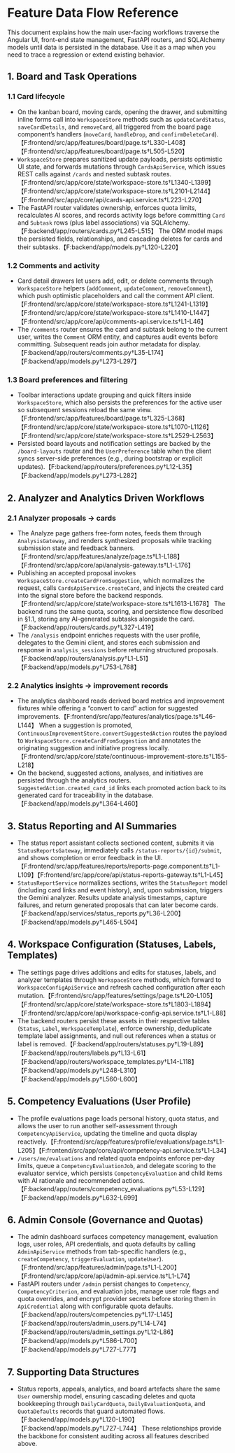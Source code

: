 # Feature Data Flow Reference

This document explains how the main user-facing workflows traverse the Angular UI, front-end state management, FastAPI routers, and SQLAlchemy models until data is persisted in the database. Use it as a map when you need to trace a regression or extend existing behavior.

## 1. Board and Task Operations

### 1.1 Card lifecycle
- On the kanban board, moving cards, opening the drawer, and submitting inline forms call into `WorkspaceStore` methods such as `updateCardStatus`, `saveCardDetails`, and `removeCard`, all triggered from the board page component’s handlers (`moveCard`, `handleDrop`, and `confirmDeleteCard`).【F:frontend/src/app/features/board/page.ts†L330-L408】【F:frontend/src/app/features/board/page.ts†L505-L520】
- `WorkspaceStore` prepares sanitized update payloads, persists optimistic UI state, and forwards mutations through `CardsApiService`, which issues REST calls against `/cards` and nested subtask routes.【F:frontend/src/app/core/state/workspace-store.ts†L1340-L1399】【F:frontend/src/app/core/state/workspace-store.ts†L2101-L2144】【F:frontend/src/app/core/api/cards-api.service.ts†L223-L270】
- The FastAPI router validates ownership, enforces quota limits, recalculates AI scores, and records activity logs before committing `Card` and `Subtask` rows (plus label associations) via SQLAlchemy.【F:backend/app/routers/cards.py†L245-L515】 The ORM model maps the persisted fields, relationships, and cascading deletes for cards and their subtasks.【F:backend/app/models.py†L120-L220】

### 1.2 Comments and activity
- Card detail drawers let users add, edit, or delete comments through `WorkspaceStore` helpers (`addComment`, `updateComment`, `removeComment`), which push optimistic placeholders and call the comment API client.【F:frontend/src/app/core/state/workspace-store.ts†L1241-L1319】【F:frontend/src/app/core/state/workspace-store.ts†L1410-L1447】【F:frontend/src/app/core/api/comments-api.service.ts†L1-L46】
- The `/comments` router ensures the card and subtask belong to the current user, writes the `Comment` ORM entity, and captures audit events before committing. Subsequent reads join author metadata for display.【F:backend/app/routers/comments.py†L35-L174】【F:backend/app/models.py†L273-L297】

### 1.3 Board preferences and filtering
- Toolbar interactions update grouping and quick filters inside `WorkspaceStore`, which also persists the preferences for the active user so subsequent sessions reload the same view.【F:frontend/src/app/features/board/page.ts†L325-L368】【F:frontend/src/app/core/state/workspace-store.ts†L1070-L1126】【F:frontend/src/app/core/state/workspace-store.ts†L2529-L2563】
- Persisted board layouts and notification settings are backed by the `/board-layouts` router and the `UserPreference` table when the client syncs server-side preferences (e.g., during bootstrap or explicit updates).【F:backend/app/routers/preferences.py†L12-L35】【F:backend/app/models.py†L273-L282】

## 2. Analyzer and Analytics Driven Workflows

### 2.1 Analyzer proposals → cards
- The Analyze page gathers free-form notes, feeds them through `AnalysisGateway`, and renders synthesized proposals while tracking submission state and feedback banners.【F:frontend/src/app/features/analyze/page.ts†L1-L188】【F:frontend/src/app/core/api/analysis-gateway.ts†L1-L176】
- Publishing an accepted proposal invokes `WorkspaceStore.createCardFromSuggestion`, which normalizes the request, calls `CardsApiService.createCard`, and injects the created card into the signal store before the backend responds.【F:frontend/src/app/core/state/workspace-store.ts†L1613-L1678】 The backend runs the same quota, scoring, and persistence flow described in §1.1, storing any AI-generated subtasks alongside the card.【F:backend/app/routers/cards.py†L327-L419】
- The `/analysis` endpoint enriches requests with the user profile, delegates to the Gemini client, and stores each submission and response in `analysis_sessions` before returning structured proposals.【F:backend/app/routers/analysis.py†L1-L51】【F:backend/app/models.py†L753-L768】

### 2.2 Analytics insights → improvement records
- The analytics dashboard reads derived board metrics and improvement fixtures while offering a “convert to card” action for suggested improvements.【F:frontend/src/app/features/analytics/page.ts†L46-L144】 When a suggestion is promoted, `ContinuousImprovementStore.convertSuggestedAction` routes the payload to `WorkspaceStore.createCardFromSuggestion` and annotates the originating suggestion and initiative progress locally.【F:frontend/src/app/core/state/continuous-improvement-store.ts†L155-L218】
- On the backend, suggested actions, analyses, and initiatives are persisted through the analytics routers. `SuggestedAction.created_card_id` links each promoted action back to its generated card for traceability in the database.【F:backend/app/models.py†L364-L460】

## 3. Status Reporting and AI Summaries

- The status report assistant collects sectioned content, submits it via `StatusReportsGateway`, immediately calls `/status-reports/{id}/submit`, and shows completion or error feedback in the UI.【F:frontend/src/app/features/reports/reports-page.component.ts†L1-L109】【F:frontend/src/app/core/api/status-reports-gateway.ts†L1-L45】
- `StatusReportService` normalizes sections, writes the `StatusReport` model (including card links and event history), and, upon submission, triggers the Gemini analyzer. Results update analysis timestamps, capture failures, and return generated proposals that can later become cards.【F:backend/app/services/status_reports.py†L36-L200】【F:backend/app/models.py†L465-L504】

## 4. Workspace Configuration (Statuses, Labels, Templates)

- The settings page drives additions and edits for statuses, labels, and analyzer templates through `WorkspaceStore` methods, which forward to `WorkspaceConfigApiService` and refresh cached configuration after each mutation.【F:frontend/src/app/features/settings/page.ts†L20-L105】【F:frontend/src/app/core/state/workspace-store.ts†L1803-L1894】【F:frontend/src/app/core/api/workspace-config-api.service.ts†L1-L88】
- The backend routers persist these assets in their respective tables (`Status`, `Label`, `WorkspaceTemplate`), enforce ownership, deduplicate template label assignments, and null out references when a status or label is removed.【F:backend/app/routers/statuses.py†L19-L89】【F:backend/app/routers/labels.py†L13-L61】【F:backend/app/routers/workspace_templates.py†L14-L118】【F:backend/app/models.py†L248-L310】【F:backend/app/models.py†L560-L600】

## 5. Competency Evaluations (User Profile)

- The profile evaluations page loads personal history, quota status, and allows the user to run another self-assessment through `CompetencyApiService`, updating the timeline and quota display reactively.【F:frontend/src/app/features/profile/evaluations/page.ts†L1-L205】【F:frontend/src/app/core/api/competency-api.service.ts†L1-L34】
- `/users/me/evaluations` and related quota endpoints enforce per-day limits, queue a `CompetencyEvaluationJob`, and delegate scoring to the evaluator service, which persists `CompetencyEvaluation` and child items with AI rationale and recommended actions.【F:backend/app/routers/competency_evaluations.py†L53-L129】【F:backend/app/models.py†L632-L699】

## 6. Admin Console (Governance and Quotas)

- The admin dashboard surfaces competency management, evaluation logs, user roles, API credentials, and quota defaults by calling `AdminApiService` methods from tab-specific handlers (e.g., `createCompetency`, `triggerEvaluation`, `updateUser`).【F:frontend/src/app/features/admin/page.ts†L1-L200】【F:frontend/src/app/core/api/admin-api.service.ts†L1-L74】
- FastAPI routers under `/admin` persist changes to `Competency`, `CompetencyCriterion`, and evaluation jobs, manage user role flags and quota overrides, and encrypt provider secrets before storing them in `ApiCredential` along with configurable quota defaults.【F:backend/app/routers/competencies.py†L17-L145】【F:backend/app/routers/admin_users.py†L14-L74】【F:backend/app/routers/admin_settings.py†L12-L86】【F:backend/app/models.py†L586-L700】【F:backend/app/models.py†L727-L777】

## 7. Supporting Data Structures

- Status reports, appeals, analytics, and board artefacts share the same `User` ownership model, ensuring cascading deletes and quota bookkeeping through `DailyCardQuota`, `DailyEvaluationQuota`, and `QuotaDefaults` records that guard automated flows.【F:backend/app/models.py†L120-L190】【F:backend/app/models.py†L727-L744】 These relationships provide the backbone for consistent auditing across all features described above.

